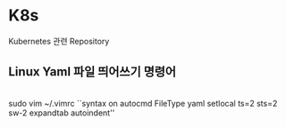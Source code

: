 # K8s

Kubernetes 관련 Repository

## Linux Yaml 파일 띄어쓰기 명령어
<br>
sudo vim ~/.vimrc
``syntax on
autocmd FileType yaml setlocal ts=2 sts=2 sw-2 expandtab autoindent''
